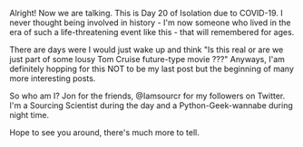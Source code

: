 <!--
.. title: Hello World!
.. slug: My very first post from Nikola YEY!
.. date: 2020-04-06
.. tags: Blog, Python, Nikola, Github, Netify
.. category: 
.. link: 
.. description: 
.. type: text
-->

Alright! Now we are talking.  This is Day 20 of Isolation due to COVID-19.  I never thought being involved in history - I'm now someone who lived in the era of such a life-threatening event like this - that will remembered for ages. 

There are days were I would just wake up and think "Is this real or are we just part of some lousy Tom Cruise future-type movie ???" Anyways, I'am definitely hopping for this NOT to be my last post but the beginning of many more interesting posts.

So who am I? Jon for the friends, @Iamsourcr for my followers on Twitter.  I'm a Sourcing Scientist during the day and a Python-Geek-wannabe during night time. 

Hope to see you around, there's much more to tell. 

